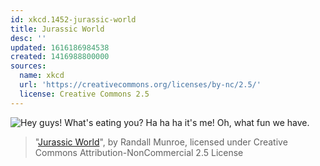 ```yaml
---
id: xkcd.1452-jurassic-world
title: Jurassic World
desc: ''
updated: 1616186984538
created: 1416988800000
sources:
  name: xkcd
  url: 'https://creativecommons.org/licenses/by-nc/2.5/'
  license: Creative Commons 2.5
---
```

![Hey guys! What's eating you? Ha ha ha it's me! Oh, what fun we have.](https://imgs.xkcd.com/comics/jurassic_world.png)
> "[Jurassic World](https://xkcd.com/1452/)", by Randall Munroe, licensed under Creative Commons Attribution-NonCommercial 2.5 License
